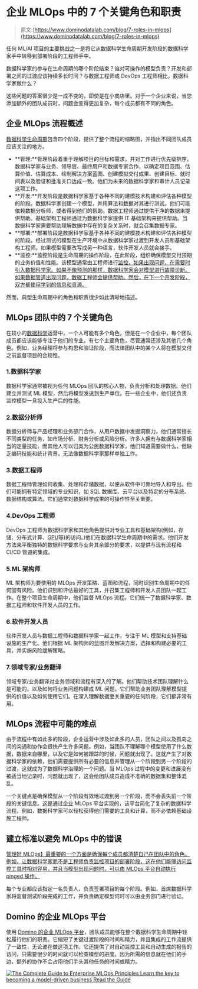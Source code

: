 # 企业 MLOps 中的 7 个关键角色和职责

> 原文:[https://www.dominodatalab.com/blog/7-roles-in-mlops](https://www.dominodatalab.com/blog/7-roles-in-mlops)

任何 ML/AI 项目的主要挑战之一是将它从数据科学生命周期开发阶段的数据科学家手中转移到部署阶段的工程师手中。

数据科学家的参与在生命周期的哪个阶段结束？谁对可操作的模型负责？开发和部署之间的过渡应该持续多长时间？与数据工程师或 DevOps 工程师相比，数据科学家做什么？

这些问题的答案很少是一成不变的，即使是在小商店里。对于一个企业来说，当您添加额外的团队成员时，问题会变得更加复杂，每个成员都有不同的角色。

## 企业 MLOps 流程概述

[数据科学生命周期](https://www.dominodatalab.com/blog/how-enterprise-mlops-works-throughout-the-data-science-lifecycle)包含四个阶段，提供了整个流程的缩略图，并指出不同团队成员应该关注的地方。

*   **管理:**管理阶段着重于理解项目的目标和需求，并对工作进行优先级排序。数据科学家与业务、领导层、最终用户和数据专家合作，以确定项目范围、估算价值、估算成本、绘制解决方案蓝图、创建模拟交付成果、创建目标、就时间表以及验证和批准关口达成一致。他们为未来的数据科学家和审计人员记录这项工作。
*   **开发:**开发阶段是数据科学家基于各种不同的建模技术构建和评估各种模型的阶段。数据科学家创建一个模型，并用算法和数据对其进行测试。他们可能依赖数据分析师，或者得到他们的帮助。数据工程师通过提供干净的数据来提供帮助。基础架构工程师通过为数据科学家提供 IT 基础架构来提供帮助。当数据科学家需要帮助理解数据中存在的复杂关系时，就会召集数据专家。
*   **部署:**部署阶段是数据科学家基于各种不同的建模技术构建和评估各种模型的阶段。经过测试的模型在生产环境中从数据科学家过渡到开发人员和基础架构工程师。如果模型需要改写成另一种语言，软件开发人员就会接手。
*   **监控:**监控阶段是生命周期的操作阶段，在此阶段，组织确保模型交付预期的业务价值和性能。该模型通常由工程师进行[监控，如果出现问题，在需要时引入数据科学家。如果不像预测的那样，数据科学家会对模型进行故障诊断。如果数据管道出现问题，数据工程师会提供帮助。然后，在下一个开发阶段，双方都使用学到的信息和资源。](https://www.dominodatalab.com/blog/model-monitoring-best-practices-maintaining-data-science-at-scale)

然而，典型生命周期中的角色和职责很少如此清晰地描述。

## MLOps 团队中的 7 个关键角色

在较小的[数据科学](https://www.dominodatalab.com/blog/an-in-depth-view-of-data-science)运营中，一个人可能有多个角色，但是在一个企业中，每个团队成员都应该能够专注于他们的专业。有七个主要角色，尽管通常还涉及其他几个角色。例如，业务经理将参与构思和验证阶段，而法律团队中的某个人将在模型交付之前监督项目的合规性。

### 1.数据科学家

数据科学家通常被视为任何 MLOps 团队的核心人物，负责分析和处理数据。他们建立并测试 ML 模型，然后将模型发送到生产单位。在一些企业中，他们还负责监控模型一旦投入生产后的性能。

### 2.数据分析师

数据分析师与产品经理和业务部门合作，从用户数据中发掘洞察力。他们通常擅长不同类型的任务，如市场分析、财务分析或风险分析。许多人拥有与数据科学家相当的定量技能，而其他人可以归类为公民数据科学家，他们知道需要做什么，但缺乏编码技能和统计背景，无法像数据科学家那样单独工作。

### 3.数据工程师

数据工程师管理如何收集、处理和存储数据，以便从软件中可靠地导入和导出。他们可能拥有特定领域的专业知识，如 SQL 数据库、云平台以及特定的分布系统、数据结构或算法。它们通常对数据科学成果的可操作性至关重要。

### 4.DevOps 工程师

DevOps 工程师为数据科学家和其他角色提供对专业工具和基础架构(例如，存储、分布式计算、[GPU](https://www.dominodatalab.com/blog/machine-learning-gpu)等)的访问。)他们在数据科学生命周期中的需求。他们开发方法来平衡独特的数据科学要求与业务其余部分的要求，以提供与现有流程和 CI/CD 管道的集成。

### 5.ML 架构师

ML 架构师为要使用的 MLOps 开发策略、蓝图和流程，同时识别生命周期中的任何固有风险。他们识别和评估最好的工具，并召集工程师和开发人员团队一起工作。在整个项目生命周期中，他们监督 MLOps 流程。它们统一了数据科学家、数据工程师和软件开发人员的工作。

### 6.软件开发人员

软件开发人员与数据工程师和数据科学家一起工作，专注于 ML 模型和支持基础设施的生产化。他们根据 ML 架构师的蓝图开发解决方案，选择和构建必要的工具，并实施风险缓解策略。

### 7.领域专家/业务翻译

领域专家/业务翻译对业务领域和流程有深入的了解。他们帮助技术团队理解什么是可能的，以及如何将业务问题构建成 ML 问题。它们帮助业务团队理解模型提供的价值以及如何使用它们。在深入理解数据至关重要的任何阶段，它们都非常有用。

## MLOps 流程中可能的难点

由于流程中有如此多的阶段，企业运营中涉及如此多的人员，团队之间以及孤岛之间的沟通和协作会很快产生许多问题。例如，当团队不理解哪个模型使用了什么数据，数据来自哪里，以及它是如何被跟踪的时候，问题就出现了。这就产生了对数据科学家的依赖，他们需要提供所有必要的信息并管理从一个阶段到另一个阶段的过渡，这就成为了数据科学治理的一个问题。当 MLOps 过程中的变更和进展没有被适当地记录时，问题就出现了，这会给团队成员造成不准确的数据集和整体混乱。

一个关键点是确保模型从一个阶段有效地过渡到另一个阶段，而不会丢失前一个阶段的关键信息。这是通过企业 MLOps 平台实现的，该平台简化了复杂的数据科学流程。例如，数据科学家可以轻松获得他们需要的工具和计算，而不必依赖基础设施工程师。

## 建立标准以避免 MLOps 中的错误

[管理好 MLOps】最重要的一个方面是确保每个成员都清楚自己在团队中的角色。例如，让数据科学家而不是工程师负责监控项目的部署阶段，这在他们能够访问监控工具时相对容易，并且当模型出现问题时，可以由 MLOps 平台自动执行 pinged 操作。](https://www.dominodatalab.com/resources/a-guide-to-enterprise-mlops/)

每个专业都应该指定一名负责人，负责签署项目的每个阶段。例如，首席数据科学家将监督测试阶段完成的工作，并负责确定模型何时可以由业务部门进行验证。

## Domino 的企业 MLOps 平台

使用 [Domino 的企业 MLOps 平台](https://www.dominodatalab.com/product/domino-data-science-platform/)，团队成员能够在整个数据科学生命周期中轻松履行他们的职责。它缩短了关键过渡阶段的时间和精力，并且集成的工作流提供了一致性，无论谁在做这项工作。它还提供了对自动监控工具和自动生成的报告的访问，只需要很少的时间就可以检查模型的进度。因为所需的信息就在他们的手边，额外的协作不会占用他们手头其他任务的时间或精力。

[![The Complete Guide to  Enterprise MLOps Principles  Learn the key to becoming a model-driven business Read the Guide](../Images/9c077285252ec960ecf5eff9b9d6c5dc.png)](https://cta-redirect.hubspot.com/cta/redirect/6816846/4670a0fa-8832-4636-93d7-a77ea2f9611c)